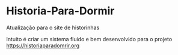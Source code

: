 # Historia-Para-Dormir
Atualização para o site de historinhas

Intuito é criar um sistema fluido e bem desenvolvido para o projeto https://historiaparadomrir.org
